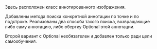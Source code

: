 Здесь расположен класс аннотированного изображения.

Добавлены метода поиска конкретной аннотации по точке и по подстроке. Реализованы два способа
такого поиска, возвращающие либо саму аннотацию, либо обертку Optional этой аннотации.

Второй вариант с Optional необязателен и добавлен только ради цели самообучения.